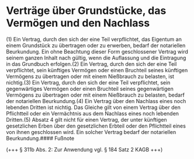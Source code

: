 # Verträge über Grundstücke, das Vermögen und den Nachlass

(1) Ein Vertrag, durch den sich der eine Teil verpflichtet, das Eigentum an einem Grundstück zu übertragen oder zu erwerben, bedarf der notariellen Beurkundung. Ein ohne Beachtung dieser Form geschlossener Vertrag wird seinem ganzen Inhalt nach gültig, wenn die Auflassung und die Eintragung in das Grundbuch erfolgen.(2) Ein Vertrag, durch den sich der eine Teil verpflichtet, sein künftiges Vermögen oder einen Bruchteil seines künftigen Vermögens zu übertragen oder mit einem Nießbrauch zu belasten, ist nichtig.(3) Ein Vertrag, durch den sich der eine Teil verpflichtet, sein gegenwärtiges Vermögen oder einen Bruchteil seines gegenwärtigen Vermögens zu übertragen oder mit einem Nießbrauch zu belasten, bedarf der notariellen Beurkundung.(4) Ein Vertrag über den Nachlass eines noch lebenden Dritten ist nichtig. Das Gleiche gilt von einem Vertrag über den Pflichtteil oder ein Vermächtnis aus dem Nachlass eines noch lebenden Dritten.(5) Absatz 4 gilt nicht für einen Vertrag, der unter künftigen gesetzlichen Erben über den gesetzlichen Erbteil oder den Pflichtteil eines von ihnen geschlossen wird. Ein solcher Vertrag bedarf der notariellen Beurkundung.#### Fußnote

(+++ § 311b Abs. 2: Zur Anwendung vgl. § 184 Satz 2 KAGB +++) 

